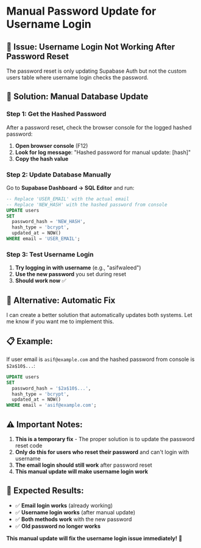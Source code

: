# Manual Password Update for Username Login

## 🚨 **Issue: Username Login Not Working After Password Reset**

The password reset is only updating Supabase Auth but not the custom users table where username login checks the password.

## 🔧 **Solution: Manual Database Update**

### **Step 1: Get the Hashed Password**

After a password reset, check the browser console for the logged hashed password:

1. **Open browser console** (F12)
2. **Look for log message**: "Hashed password for manual update: [hash]"
3. **Copy the hash value**

### **Step 2: Update Database Manually**

Go to **Supabase Dashboard → SQL Editor** and run:

```sql
-- Replace 'USER_EMAIL' with the actual email
-- Replace 'NEW_HASH' with the hashed password from console
UPDATE users 
SET 
  password_hash = 'NEW_HASH',
  hash_type = 'bcrypt',
  updated_at = NOW()
WHERE email = 'USER_EMAIL';
```

### **Step 3: Test Username Login**

1. **Try logging in with username** (e.g., "asifwaleed")
2. **Use the new password** you set during reset
3. **Should work now** ✅

## 🚀 **Alternative: Automatic Fix**

I can create a better solution that automatically updates both systems. Let me know if you want me to implement this.

## 📋 **Example:**

If user email is `asif@example.com` and the hashed password from console is `$2a$10$...`:

```sql
UPDATE users 
SET 
  password_hash = '$2a$10$...',
  hash_type = 'bcrypt',
  updated_at = NOW()
WHERE email = 'asif@example.com';
```

## ⚠️ **Important Notes:**

1. **This is a temporary fix** - The proper solution is to update the password reset code
2. **Only do this for users who reset their password** and can't login with username
3. **The email login should still work** after password reset
4. **This manual update will make username login work**

## 🎯 **Expected Results:**

- ✅ **Email login works** (already working)
- ✅ **Username login works** (after manual update)
- ✅ **Both methods work** with the new password
- ✅ **Old password no longer works**

**This manual update will fix the username login issue immediately!** 🚀
